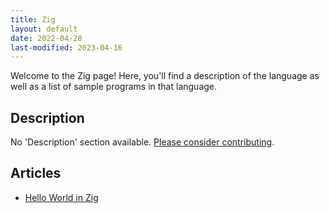 ```yaml
---
title: Zig
layout: default
date: 2022-04-28
last-modified: 2023-04-16
---
```


Welcome to the Zig page! Here, you'll find a description of the language as well as a list of sample programs in that language.

## Description

No 'Description' section available. [Please consider contributing](https://github.com/TheRenegadeCoder/sample-programs-website).

## Articles

- [Hello World in Zig](https://sampleprograms.io/projects/hello-world/zig)